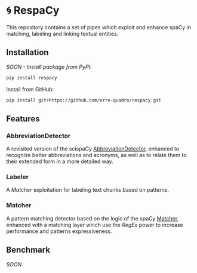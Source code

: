 # 🌀 RespaCy

This repository contains a set of pipes which exploit and enhance spaCy in matching, labeling and linking textual entities.

## Installation

*SOON - Install package from PyPI:*
```bash
pip install respacy
```

Install from GitHub:
```bash
pip install git+https://github.com/erre-quadro/respacy.git
```

## Features

### AbbreviationDetector
A revisited version of the scispaCy [AbbreviationDetector](https://github.com/allenai/scispacy#abbreviationdetector), enhanced to recognize better abbreviations and acronyms, as well as to relate them to their extended form in a more detailed way.

### Labeler
A *Matcher* exploitation for labeling text chunks based on patterns. 

### Matcher
A pattern matching detector based on the logic of the spaCy [Matcher](https://spacy.io/usage/rule-based-matching), enhanced with a matching layer which use the *RegEx* power to increase performance and patterns expressiveness.

## Benchmark

*SOON*
